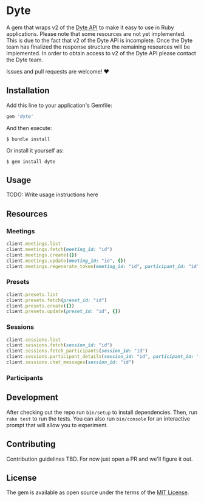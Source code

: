 # Dyte

A gem that wraps v2 of the [Dyte API](https://docs.dyte.io/api/#/) to make it easy to use in Ruby applications.
Please note that some resources are not yet implemented. This is due to the fact that v2 of the Dyte API is incomplete. Once the Dyte team has finalized the response structure the remaining resources will be implemented. In order to obtain access to v2 of the Dyte API please contact the Dyte team.

Issues and pull requests are welcome! ❤️

## Installation

Add this line to your application's Gemfile:
```ruby
gem 'dyte'
```

And then execute:

    $ bundle install

Or install it yourself as:

    $ gem install dyte

## Usage

TODO: Write usage instructions here

## Resources

### Meetings

```ruby
client.meetings.list
client.meetings.fetch(meeting_id: "id")
client.meetings.create({})
client.meetings.update(meeting_id: "id", {})
client.meetings.regenerate_token(meeting_id: "id", participant_id: "id")
```
### Presets

```ruby
client.presets.list
client.presets.fetch(preset_id: "id")
client.presets.create({})
client.presets.update(preset_id: "id", {})
```
### Sessions

```ruby
client.sessions.list
client.sessions.fetch(session_id: "id")
client.sessions.fetch_participants(session_id: "id")
client.sessions.participant_details(session_id: "id", participant_id: "id")
client.sessions.chat_messages(session_id: "id")
```
### Participants

## Development

After checking out the repo run `bin/setup` to install dependencies. Then, run `rake test` to run the tests. You can also run `bin/console` for an interactive prompt that will allow you to experiment.

## Contributing

Contribution guidelines TBD. For now just open a PR and we'll figure it out.

## License

The gem is available as open source under the terms of the [MIT License](https://opensource.org/licenses/MIT).

